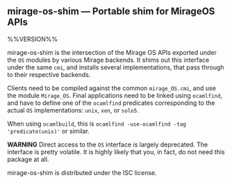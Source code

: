 mirage-os-shim — Portable shim for MirageOS APIs
-------------------------------------------------------------------------------
%%VERSION%%

mirage-os-shim is the intersection of the Mirage OS APIs exported under the `OS`
modules by various Mirage backends. It shims out this interface under the same
`cmi`, and installs several implementations, that pass through to their
respective backends.

Clients need to be compiled against the common `mirage_OS.cmi`, and use the
module `Mirage_OS`. Final applications need to be linked using `ocamlfind`, and
have to define one of the `ocamlfind` predicates corresponding to the actual
`OS` implementations: `unix`, `xen`, or `solo5`.

When using `ocamlbuild`, this is
`ocamlfind -use-ocamlfind -tag 'predicate(unix)'` or similar.

**WARNING** Direct access to the `OS` interface is largely deprecated. The
interface is pretty volatile. It is highly likely that you, in fact, do not need
this package at all.

mirage-os-shim is distributed under the ISC license.
